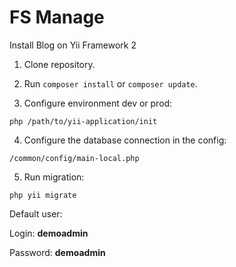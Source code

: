 FS Manage
===================================

Install Blog on Yii Framework 2

1. Clone repository.

2. Run ```composer install``` or ```composer update```.

3. Configure environment dev or prod:
  ```
  php /path/to/yii-application/init
  ```

4. Configure the database connection in the config:
  ```
  /common/config/main-local.php
  ```

5. Run migration:
  ```
  php yii migrate
  ```

Default user:

Login: **demoadmin**

Password: **demoadmin**
